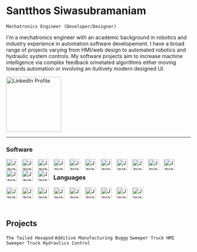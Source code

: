 # Santthos Siwasubramaniam
`Mechatronics Engineer (Developer/Designer)`

I'm a mechatronics engineer with an academic background in robotics and industry experience in automation software developement. I have a broad range of projects varying from HMI/web design to automated robotics and hydraulic system controls. My software projects aim to increase machine intelligence via complex feedback orinetated algorithms either moving towards automation or involving an ituitively modern designed UI. 

<p align="left">
  <a href="https://www.linkedin.com/in/santthos-s-a550b4124">
    <img width = "150px" alt="LinkedIn Profile" title="Connect with me on LinkedIn" src="https://www.edigitalagency.com.au/wp-content/uploads/Linkedin-logo-png.png" /></a>
</p>

---

### Software

<img align="left" alt="Java" width="30px" style ="padding-right:10px;" src="https://professoredualves.com/wp-content/uploads/2023/02/3DS_BRAND_ICONS_CMYK_SOLIDWORKS.png" />
<img align="left" alt="Java" width="30px" style ="padding-right:10px;" src="https://images-wixmp-ed30a86b8c4ca887773594c2.wixmp.com/f/845cba5c-455b-4019-95c6-c35729b77061/dcke2hy-779fbca2-bc7d-428d-9150-1ca9cb626b99.png/v1/fill/w_400,h_400/icon_autocad_by_shellbulletsol_dcke2hy-fullview.png?token=eyJ0eXAiOiJKV1QiLCJhbGciOiJIUzI1NiJ9.eyJzdWIiOiJ1cm46YXBwOjdlMGQxODg5ODIyNjQzNzNhNWYwZDQxNWVhMGQyNmUwIiwiaXNzIjoidXJuOmFwcDo3ZTBkMTg4OTgyMjY0MzczYTVmMGQ0MTVlYTBkMjZlMCIsIm9iaiI6W1t7ImhlaWdodCI6Ijw9NDAwIiwicGF0aCI6IlwvZlwvODQ1Y2JhNWMtNDU1Yi00MDE5LTk1YzYtYzM1NzI5Yjc3MDYxXC9kY2tlMmh5LTc3OWZiY2EyLWJjN2QtNDI4ZC05MTUwLTFjYTljYjYyNmI5OS5wbmciLCJ3aWR0aCI6Ijw9NDAwIn1dXSwiYXVkIjpbInVybjpzZXJ2aWNlOmltYWdlLm9wZXJhdGlvbnMiXX0.eyf9wloXOx8epagqRsCoskKXb47fNe5ga7hcUQx7LxI" />
<img align="left" alt="Java" width="30px" style ="padding-right:10px;" src="https://downloadlyir.com/wp-content/uploads/2021/03/DS-SIMULIA.png" />
<img align="left" alt="Java" width="30px" style ="padding-right:10px;" src="https://cdn.jsdelivr.net/gh/devicons/devicon/icons/arduino/arduino-original-wordmark.svg" />
<img align="left" alt="Java" width="30px" style ="padding-right:10px;" src="https://images-wixmp-ed30a86b8c4ca887773594c2.wixmp.com/f/464bfb9c-9a76-465b-b539-f36ab9f06047/ddhhv4r-ef877702-5764-4670-bb52-eb514ecd60ed.png/v1/fill/w_512,h_512/fusion_360_honeycomb_icon_by_freddiderfred_ddhhv4r-fullview.png?token=eyJ0eXAiOiJKV1QiLCJhbGciOiJIUzI1NiJ9.eyJzdWIiOiJ1cm46YXBwOjdlMGQxODg5ODIyNjQzNzNhNWYwZDQxNWVhMGQyNmUwIiwiaXNzIjoidXJuOmFwcDo3ZTBkMTg4OTgyMjY0MzczYTVmMGQ0MTVlYTBkMjZlMCIsIm9iaiI6W1t7ImhlaWdodCI6Ijw9NTEyIiwicGF0aCI6IlwvZlwvNDY0YmZiOWMtOWE3Ni00NjViLWI1MzktZjM2YWI5ZjA2MDQ3XC9kZGhodjRyLWVmODc3NzAyLTU3NjQtNDY3MC1iYjUyLWViNTE0ZWNkNjBlZC5wbmciLCJ3aWR0aCI6Ijw9NTEyIn1dXSwiYXVkIjpbInVybjpzZXJ2aWNlOmltYWdlLm9wZXJhdGlvbnMiXX0.5ID_baqEggkjJcu_NIXYHP5bpVtj7J8DJCQ4OYOZVz4" />
<img align="left" alt="Java" width="30px" style ="padding-right:10px;" src="https://seeklogo.com/images/X/xcode-logo-D2046A7713-seeklogo.com.png" />
<img align="left" alt="Java" width="30px" style ="padding-right:10px;" src="https://cdn.jsdelivr.net/gh/devicons/devicon/icons/labview/labview-original-wordmark.svg" />
<img align="left" alt="Java" width="30px" style ="padding-right:10px;" src="https://play-lh.googleusercontent.com/pRhBo-ZA1m_bPHALgTmVeGtRF0CXYdKyaztcIznVfhsSUoSDlNf3QEOrXSyQBHi4hzkB" />
<img align="left" alt="Java" width="30px" style ="padding-right:10px;" src="https://upload.wikimedia.org/wikipedia/commons/thumb/0/0c/Blender_logo_no_text.svg/2503px-Blender_logo_no_text.svg.png" />
<img align="left" alt="Java" width="30px" style ="padding-right:10px;" src="https://cdn.jsdelivr.net/gh/devicons/devicon/icons/matlab/matlab-original.svg" />
<img align="left" alt="Java" width="30px" style ="padding-right:10px;" src="https://www.lib.ncsu.edu/sites/default/files/meshmixer.png" />
<img align="left" alt="Java" width="30px" height="30px" style ="padding-right:10px;" src="https://upload.wikimedia.org/wikipedia/commons/thumb/8/86/Codesys_Logo.svg/2560px-Codesys_Logo.svg.png" />
<img align="left" alt="Java" width="30px" style ="padding-right:10px;" src="https://cdn.jsdelivr.net/gh/devicons/devicon/icons/qt/qt-original.svg" />
<img align="left" alt="Java" width="30px" style ="padding-right:10px;" src="https://cdn.sanity.io/images/599r6htc/localized/46a76c802176eb17b04e12108de7e7e0f3736dc6-1024x1024.png?w=804&h=804&q=75&fit=max&auto=format" />
 <br/>
 
### Languages

<img align="left" alt="Java" width="30px" style ="padding-right:10px;" src="https://cdn.jsdelivr.net/gh/devicons/devicon/icons/c/c-plain.svg" />
<img align="left" alt="Java" width="30px" style ="padding-right:10px;" src="https://cdn.jsdelivr.net/gh/devicons/devicon/icons/cplusplus/cplusplus-plain.svg" /> 
<img align="left" alt="Java" width="30px" style ="padding-right:10px;" src= "https://cdn.jsdelivr.net/gh/devicons/devicon/icons/java/java-original.svg" />
<img align="left" alt="Java" width="30px" style ="padding-right:10px;" src="https://cdn.jsdelivr.net/gh/devicons/devicon/icons/lua/lua-original-wordmark.svg" />
<img align="left" alt="Java" width="30px" style ="padding-right:10px;" src="https://cdn.jsdelivr.net/gh/devicons/devicon/icons/javascript/javascript-original.svg" />
<img align="left" alt="Java" width="30px" style ="padding-right:10px;" src="https://cdn.jsdelivr.net/gh/devicons/devicon/icons/typescript/typescript-original.svg" />
<img align="left" alt="Java" width="30px" style ="padding-right:10px;" src="https://cdn.jsdelivr.net/gh/devicons/devicon/icons/python/python-plain.svg" />
<img align="left" alt="Java" width="30px" style ="padding-right:10px;" src="https://cdn.jsdelivr.net/gh/devicons/devicon/icons/swift/swift-original.svg" />
<img align="left" alt="Java" width="30px" style ="padding-right:10px;" src="https://smookcreative.gallerycdn.vsassets.io/extensions/smookcreative/structuredtext/0.1.1/1508154263151/Microsoft.VisualStudio.Services.Icons.Default" />
 <br/>

###

<br/>

## Projects
`The Tailed Hexapod`
`Additive Manufacturing Buggy`
`Sweeper Truck HMI`
`Sweeper Truck Hydraulics Control`



<!--
**santthos/santthos** is a ✨ _special_ ✨ repository because its `README.md` (this file) appears on your GitHub profile.

Here are some ideas to get you started:

- 🔭 I’m currently working on ...
- 🌱 I’m currently learning ...
- 👯 I’m looking to collaborate on ...
- 🤔 I’m looking for help with ...
- 💬 Ask me about ...
- 📫 How to reach me: ...
- 😄 Pronouns: ...
- ⚡ Fun fact: ...
-->
